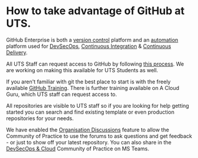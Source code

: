 # How to take advantage of GitHub at UTS.

GitHub Enterprise is both a [version control](https://betterexplained.com/articles/a-visual-guide-to-version-control/) platform and an [automation](https://docs.github.com/en/actions) platform used for [DevSecOps](https://www.devsecops.org/), [Continuous Integration](https://martinfowler.com/articles/continuousIntegration.html) & [Continuous Delivery](https://minimumcd.org/minimumcd/).

All UTS Staff can request access to GitHub by following [this process](https://uts.service-now.com/serviceconnect?id=kb_article_view&sysparm_article=KB0014108). We are working on making this available for UTS Students as well. 

If you aren't familiar with git the best place to start is with the freely available [GitHub Training](https://skills.github.com/). There is further training available on A Cloud Guru, which UTS staff can request access to.

All repositories are visible to UTS staff so if you are looking for help getting started you can search and find existing template or even production repositories for your needs. 

We have enabled the [Organisation Discussions](https://github.com/orgs/uts-itd/discussions) feature to allow the Community of Practice to use the forums to ask questions and get feedback - or just to show off your latest repository. You can also share in the [DevSecOps & Cloud](https://teams.microsoft.com/l/channel/19%3af2a50ad3f73d4976891535418e223c88%40thread.tacv2/CoP%2520DevSecOps%2520and%2520Cloud?groupId=9489e625-6fbc-416b-9a9c-4ea9254935a0&tenantId=e8911c26-cf9f-4a9c-878e-527807be8791) Community of Practice on MS Teams.

